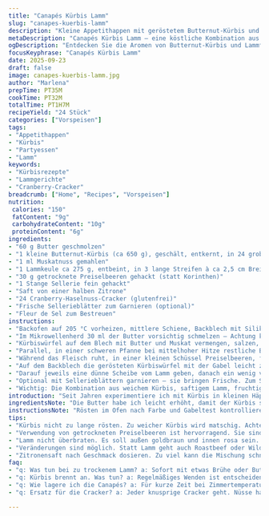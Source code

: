 ```yaml
---
title: "Canapés Kürbis Lamm"
slug: "canapes-kuerbis-lamm"
description: "Kleine Appetithappen mit geröstetem Butternut-Kürbis und zartem Lammfleisch, gewürzt mit Muskat und Zitronensaft. Rezepteingriffe für Gluten- und Eifreiheit. Zubereitung mittels Ofen und Pfanne, mit feiner Röst- und Brattechnik. Das Kürbisfleisch wird leicht zerdrückt, um Texturkontrast zu den knusprigen Cranberry-Haselnuss-Crackern zu schaffen. Das Lamm wird kurz angebraten für rosa Kern. Koriander oder Sellerieblätter als Dekoration optional, runde Salzflocken schärfen das Aroma. Durch Variation mit Schafskäse statt Rosinen entsteht neue Geschmacksebene. Die Zutatenmenge reicht für ca. 24 Stück, kleine Häppchen zum Teilen geeignet."
metaDescription: "Canapés Kürbis Lamm – eine köstliche Kombination aus saisonalem Kürbis und zartem Lammfleisch, perfekt für jede Feier."
ogDescription: "Entdecken Sie die Aromen von Butternut-Kürbis und Lammfleisch in unseren Canapés Kürbis Lamm – ein Genuss für jeden Anlass."
focusKeyphrase: "Canapés Kürbis Lamm"
date: 2025-09-23
draft: false
image: canapes-kuerbis-lamm.jpg
author: "Marlena"
prepTime: PT35M
cookTime: PT32M
totalTime: PT1H7M
recipeYield: "24 Stück"
categories: ["Vorspeisen"]
tags:
- "Appetithappen"
- "Kürbis"
- "Partyessen"
- "Lamm"
keywords:
- "Kürbisrezepte"
- "Lammgerichte"
- "Cranberry-Cracker"
breadcrumb: ["Home", "Recipes", "Vorspeisen"]
nutrition: 
 calories: "150"
 fatContent: "9g"
 carbohydrateContent: "10g"
 proteinContent: "6g"
ingredients:
- "60 g Butter geschmolzen"
- "1 kleine Butternut-Kürbis (ca 650 g), geschält, entkernt, in 24 grobe Würfel geschnitten"
- "1 ml Muskatnuss gemahlen"
- "1 Lammkeule ca 275 g, entbeint, in 3 lange Streifen à ca 2,5 cm Breite geschnitten"
- "30 g getrocknete Preiselbeeren gehackt (statt Korinthen)"
- "1 Stange Sellerie fein gehackt"
- "Saft von einer halben Zitrone"
- "24 Cranberry-Haselnuss-Cracker (glutenfrei)"
- "Frische Sellerieblätter zum Garnieren (optional)"
- "Fleur de Sel zum Bestreuen"
instructions:
- "Backofen auf 205 °C vorheizen, mittlere Schiene, Backblech mit Silikonmatte oder Backpapier auslegen."
- "Im Mikrowellenherd 30 ml der Butter vorsichtig schmelzen – Achtung keine Verbrennung, Butter schäumt schnell."
- "Kürbiswürfel auf dem Blech mit Butter und Muskat vermengen, salzen, pfeffern. Wichtig: Nicht zu viel wenden, damit sie leicht anrosten. Nach ca 15 Minuten einmal vorsichtig durchmischen, damit Unterseite nicht verbrennt. Insgesamt ca 32 Minuten backen. Kürbis soll so weich sein, dass er mit Gabel einfach zerdrückbar ist."
- "Parallel, in einer schweren Pfanne bei mittelhoher Hitze restliche Butter erhitzen. Lammstreifen von jeder Seite etwa 2 Minuten anbraten, sie sollten außen braun und innen rosa bleiben. Beim Braten öfter mit Butter begießen, damit sie saftig bleiben. Danach das Fleisch auf Teller legen, 5 Minuten ruhen lassen, so verteilen sich die Säfte besser."
- "Während das Fleisch ruht, in einer kleinen Schüssel Preiselbeeren, fein gehackten Sellerie und Zitronensaft vermischen. Die Säure hebt die Süße der getrockneten Früchte hervor. Gelegentlich etwas vom Zitronensaft hinzufügen, je nach Säuregehalt."
- "Auf dem Backblech die gerösteten Kürbiswürfel mit der Gabel leicht zerdrücken, aber bitte nicht matschig, Textur soll spürbar bleiben. Jedes Stück vorsichtig auf einen Cranberry-Cracker legen."
- "Darauf jeweils eine dünne Scheibe vom Lamm geben, danach ein wenig von der Preiselbeer-Sellerie-Mischung."
- "Optional mit Sellerieblättern garnieren – sie bringen Frische. Zum Schluss zart mit Fleur de Sel bestreuen, gibt angenehme Körnigkeit und verstärkt Geschmack."
- "Wichtig: Die Kombination aus weichem Kürbis, saftigem Lamm, fruchtig-säuerlicher Mischung und knackigem Cracker ergibt vielschichtige Aromen. Nicht zu lange stehen lassen, die Cracker werden sonst weich."
introduction: "Seit Jahren experimentiere ich mit Kürbis in kleinen Häppchen, aber erst die Kombination mit zart rosa Lamm bringt eine interessante Spannung auf den Teller. Das Röstaroma vom Kürbis, vereint mit der nussigen Butter und einem Hauch Muskat, während die Preiselbeeren Frische und Säure beisteuern, macht das Ganze besonders. Die Cracker sind nicht nur Träger, sondern bringen durch Cranberry und Haselnuss eine knusprige Fruchtigkeit. Die Herausforderung liegt darin, das Lamm saftig zu halten und den Kürbis genau richtig weich zu rösten, ohne matschig zu werden. Die Kombination ist gluten- und eifrei, was in meinen Kochrunden oft gefragt ist. Die Basis ist einfach, erlaubt aber dank optionaler Sellerieblätter oder Tausch der Früchte Varianten nach Lust und Vorrat."
ingredientsNote: "Die Butter habe ich leicht erhöht, damit der Kürbis schön glasiert, aber nicht schwimmt. Statt Korinthen setze ich getrocknete Preiselbeeren ein – intensiver, säuerlich-fruchtig. Sellerie würfelt fein, sonst beißt man zu grob. Der Kürbis sollte reif und fest sein; bei weicheren Exemplaren backe ich nicht zu lange. Lammkeule bleibt zart, dunkles Fleisch für mehr Aroma. Statt Lamm kann auch Roastbeef oder Wildschwein verwendet werden – hier besonders auf die Garzeit achten. Die Crackersammlung kann substituiert werden; bereits mit anderen Nüssen knistert es ähnlich. Wer will, ersetzt Sellerie durch Koriander oder Minze, für Frische und Kontrast."
instructionsNote: "Rösten im Ofen nach Farbe und Gabeltest kontrollieren, kleine Durchmischung bei halbem Weg verhindert anbrennen. Die Butter im Mikrowellenherd sanft schmelzen – zu heiß wird sie braun und bitter. Lamm in Pfanne mit Butter gut ummanteln, häufiges Begießen sorgt für zarte Kruste. Ruhezeit nicht unterschätzen, so können sich die Fleischsäfte verteilen und Scheiben reißen nicht beim Schneiden. Die Frucht-Gemüse-Mischung sollte frisch sein, Zitronensaft vorsichtig dosieren, zu viel säuert schnell zu sehr. Beim Anrichten die einzelnen Komponenten nicht zu stark vermengen: Texturen sollen erhalten bleiben, daher Kürbis nur leicht zerdrücken, nicht zu Brei machen. Fleur de Sel als Finish nicht vergessen, verleiht Höhepunkt mit kleinem Crunch."
tips:
- "Kürbis nicht zu lange rösten. Zu weicher Kürbis wird matschig. Achte auf die Farbe und benutze eine Gabel, um die Konsistenz zu prüfen. Gute Röstaromen."
- "Verwendung von getrockneten Preiselbeeren ist hervorragend. Sie sind intensiver als Korinthen. Der Kontrast zwischen süß und säuerlich spielt eine Rolle für das Aroma."
- "Lamm nicht überbraten. Es soll außen goldbraun und innen rosa sein. Butter häufiger über das Fleisch geben. Dadurch bleibt es saftig. Ruhezeit ist wichtig."
- "Veränderungen sind möglich. Statt Lamm geht auch Roastbeef oder Wildschwein. Garzeit anpassen. Crunchige Nüsse sind ebenfalls ein guter Ersatz für die Cracker."
- "Zitronensaft nach Geschmack dosieren. Zu viel kann die Mischung schnell zu säuerlich machen. Lieber weniger mehrmals zugeben und probieren."
faq:
- "q: Was tun bei zu trockenem Lamm? a: Sofort mit etwas Brühe oder Butter nachtränken. Oft wird das Lamm zu lange gebraten. Garzeit überwachen ist klug."
- "q: Kürbis brennt an. Was tun? a: Regelmäßiges Wenden ist entscheidend. Achte auf die richtige Temperatur im Ofen. Zu heiß kann das Anbrennen verursachen."
- "q: Wie lagere ich die Canapés? a: Für kurze Zeit bei Zimmertemperatur aufbewahren. Abdecken, damit sie nicht austrocknen. Bei längerem Lagern im Kühlschrank."
- "q: Ersatz für die Cracker? a: Jeder knusprige Cracker geht. Nüsse haben ähnliche Textur. Alternativen sind einfache Brotchips oder Pita."

---
```

